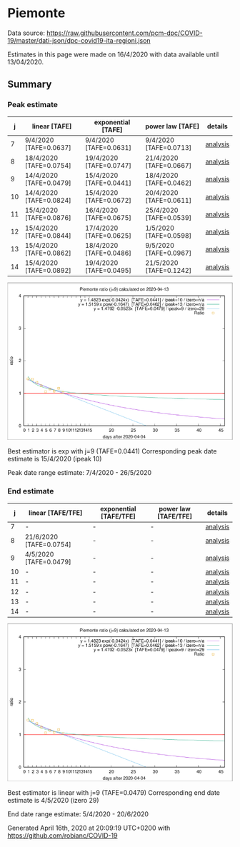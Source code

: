 # Piemonte


Data source: https://raw.githubusercontent.com/pcm-dpc/COVID-19/master/dati-json/dpc-covid19-ita-regioni.json

Estimates in this page were made on 16/4/2020 with data available until 13/04/2020.


## Summary 

### Peak estimate 
|j|linear [TAFE]|exponential [TAFE]|power law [TAFE]|details|
|---|----|-----------|---------|-------|
|7|9/4/2020 [TAFE=0.0637]|9/4/2020 [TAFE=0.0631]|9/4/2020 [TAFE=0.0713]|[analysis](COVID-19_piemonte_j7_2020-04-13.md)|
|8|18/4/2020 [TAFE=0.0754]|19/4/2020 [TAFE=0.0747]|21/4/2020 [TAFE=0.0667]|[analysis](COVID-19_piemonte_j8_2020-04-13.md)|
|9|14/4/2020 [TAFE=0.0479]|15/4/2020 [TAFE=0.0441]|18/4/2020 [TAFE=0.0462]|[analysis](COVID-19_piemonte_j9_2020-04-13.md)|
|10|14/4/2020 [TAFE=0.0824]|15/4/2020 [TAFE=0.0672]|20/4/2020 [TAFE=0.0611]|[analysis](COVID-19_piemonte_j10_2020-04-13.md)|
|11|15/4/2020 [TAFE=0.0876]|16/4/2020 [TAFE=0.0675]|25/4/2020 [TAFE=0.0539]|[analysis](COVID-19_piemonte_j11_2020-04-13.md)|
|12|15/4/2020 [TAFE=0.0844]|17/4/2020 [TAFE=0.0625]|1/5/2020 [TAFE=0.0598]|[analysis](COVID-19_piemonte_j12_2020-04-13.md)|
|13|15/4/2020 [TAFE=0.0862]|18/4/2020 [TAFE=0.0486]|9/5/2020 [TAFE=0.0967]|[analysis](COVID-19_piemonte_j13_2020-04-13.md)|
|14|15/4/2020 [TAFE=0.0892]|19/4/2020 [TAFE=0.0495]|21/5/2020 [TAFE=0.1242]|[analysis](COVID-19_piemonte_j14_2020-04-13.md)|

![best peak estimate](COVID-19_piemonte_j9_2020-04-13.png)

Best estimator is exp with j=9 (TAFE=0.0441)
Corresponding peak date estimate is 15/4/2020 (ipeak 10)


Peak date range estimate: 7/4/2020 - 26/5/2020

### End estimate 
|j|linear [TAFE/TFE]|exponential [TAFE/TFE]|power law [TAFE/TFE]|details|
|---|----|-----------|---------|-------|
|7|-|-|-|[analysis](COVID-19_piemonte_j7_2020-04-13.md)|
|8|21/6/2020 [TAFE=0.0754]|-|-|[analysis](COVID-19_piemonte_j8_2020-04-13.md)|
|9|4/5/2020 [TAFE=0.0479]|-|-|[analysis](COVID-19_piemonte_j9_2020-04-13.md)|
|10|-|-|-|[analysis](COVID-19_piemonte_j10_2020-04-13.md)|
|11|-|-|-|[analysis](COVID-19_piemonte_j11_2020-04-13.md)|
|12|-|-|-|[analysis](COVID-19_piemonte_j12_2020-04-13.md)|
|13|-|-|-|[analysis](COVID-19_piemonte_j13_2020-04-13.md)|
|14|-|-|-|[analysis](COVID-19_piemonte_j14_2020-04-13.md)|

![best zero estimate](COVID-19_piemonte_j9_2020-04-13.png)

Best estimator is linear with j=9 (TAFE=0.0479)
Corresponding end date estimate is 4/5/2020 (izero 29)


End date range estimate: 5/4/2020 - 20/6/2020

Generated April 16th, 2020 at 20:09:19 UTC+0200 with https://github.com/robianc/COVID-19
